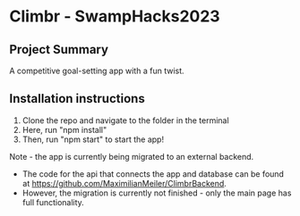 # Climbr - SwampHacks2023

## Project Summary
A competitive goal-setting app with a fun twist.

## Installation instructions

1. Clone the repo and navigate to the folder in the terminal
2. Here, run "npm install"
3. Then, run "npm start" to start the app!

Note - the app is currently being migrated to an external backend.
- The code for the api that connects the app and database can be found at https://github.com/MaximilianMeiler/ClimbrBackend.
- However, the migration is currently not finished - only the main page has full functionality.